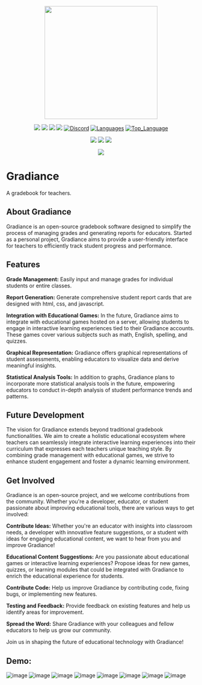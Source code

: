 <p align="center">
    <img height="300" width="300" src="ui/icons/icon.png" />
</p>

<p align="center">
    <a href="https://github.com/TheCodingJsoftware/Gradiance/blob/master/LICENSE" alt="License">
        <img src="https://img.shields.io/github/license/TheCodingJsoftware/Gradiance?color=blue&style=for-the-badge" /></a>
    <a href="https://img.shields.io/static/v1?label=Platform&message=Windows|Linux&color=blue&style=for-the-badge">
        <img src="https://img.shields.io/static/v1?label=Platform&message=Windows&color=blue&style=for-the-badge" /></a>
    <a href="https://img.shields.io/github/repo-size/TheCodingJsoftware/Gradiance?label=Size&style=for-the-badge" alt="Size">
        <img src="https://img.shields.io/github/repo-size/TheCodingJsoftware/Gradiance?label=Size&style=for-the-badge" /></a>
    <a href="https://img.shields.io/github/commit-activity/m/TheCodingJsoftware/Gradiance?style=for-the-badge" alt="Commits">
        <img src="https://img.shields.io/github/commit-activity/m/TheCodingJsoftware/Gradiance?style=for-the-badge" /></a>
    <a href="https://img.shields.io/github/v/tag/TheCodingJsoftware/Gradiance?label=Release&logoColor=blue&style=for-the-badge">
        <img src="https://img.shields.io/github/v/tag/TheCodingJsoftware/Gradiance?label=Release&logoColor=blue&style=for-the-badge"
            alt="Discord"></a>
    <a href="https://img.shields.io/github/languages/count/TheCodingJsoftware/Gradiance?style=for-the-badge">
        <img src="https://img.shields.io/github/languages/count/TheCodingJsoftware/Gradiance?style=for-the-badge"
            alt="Languages"></a>
    <a href="https://img.shields.io/github/languages/top/TheCodingJsoftware/Gradiance?style=for-the-badge">
        <img src="https://img.shields.io/github/languages/top/TheCodingJsoftware/Gradiance?style=for-the-badge"
            alt="Top_Language"></a>
</p>
<p align="center">
    <img src="https://forthebadge.com/images/badges/made-with-python.svg">
    <img src="https://forthebadge.com/images/badges/built-with-love.svg">
    <img src="https://forthebadge.com/images/badges/powered-by-qt.svg">
</a>
<p align="center">
    <img src="https://forthebadge.com/images/badges/works-on-my-machine.svg">
</a>

# Gradiance

A gradebook for teachers.

## About Gradiance

Gradiance is an open-source gradebook software designed to simplify the process of managing grades and generating reports for educators. Started as a personal project, Gradiance aims to provide a user-friendly interface for teachers to efficiently track student progress and performance.

## Features
**Grade Management:** Easily input and manage grades for individual students or entire classes.

**Report Generation:** Generate comprehensive student report cards that are designed with html, css, and javascript.

**Integration with Educational Games:** In the future, Gradiance aims to integrate with educational games hosted on a server, allowing students to engage in interactive learning experiences tied to their Gradiance accounts. These games cover various subjects such as math, English, spelling, and quizzes.

**Graphical Representation:** Gradiance offers graphical representations of student assessments, enabling educators to visualize data and derive meaningful insights.

**Statistical Analysis Tools:** In addition to graphs, Gradiance plans to incorporate more statistical analysis tools in the future, empowering educators to conduct in-depth analysis of student performance trends and patterns.

## Future Development

The vision for Gradiance extends beyond traditional gradebook functionalities. We aim to create a holistic educational ecosystem where teachers can seamlessly integrate interactive learning experiences into their curriculum that expresses each teachers unique teaching style. By combining grade management with educational games, we strive to enhance student engagement and foster a dynamic learning environment.

## Get Involved

Gradiance is an open-source project, and we welcome contributions from the community. Whether you're a developer, educator, or student passionate about improving educational tools, there are various ways to get involved:

**Contribute Ideas:** Whether you're an educator with insights into classroom needs, a developer with innovative feature suggestions, or a student with ideas for engaging educational content, we want to hear from you and improve Gradiance!

**Educational Content Suggestions:** Are you passionate about educational games or interactive learning experiences? Propose ideas for new games, quizzes, or learning modules that could be integrated with Gradiance to enrich the educational experience for students.

**Contribute Code:** Help us improve Gradiance by contributing code, fixing bugs, or implementing new features.

**Testing and Feedback:** Provide feedback on existing features and help us identify areas for improvement.

**Spread the Word:** Share Gradiance with your colleagues and fellow educators to help us grow our community.

Join us in shaping the future of educational technology with Gradiance!

## Demo:
![image](demo_images/image8.png)
![image](demo_images/image1.png)
![image](demo_images/image2.png)
![image](demo_images/image3.png)
![image](demo_images/image4.png)
![image](demo_images/image5.png)
![image](demo_images/image6.png)
![image](demo_images/image7.png)
